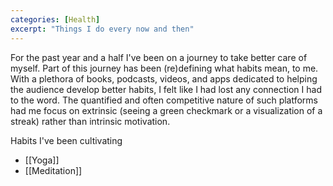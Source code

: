 ```yaml
---
categories: [Health]
excerpt: "Things I do every now and then"
---
```

For the past year and a half I've been on a journey to take better care of myself. Part of this journey has been (re)defining what habits mean, to me. With a plethora of books, podcasts, videos, and apps dedicated to helping the audience develop better habits, I felt like I had lost any connection I had to the word. The quantified and often competitive nature of such platforms had me focus on extrinsic (seeing a green checkmark or a visualization of a streak) rather than intrinsic motivation.

Habits I've been cultivating
- [[Yoga]]
- [[Meditation]]
